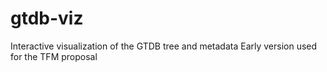 # gtdb-viz
Interactive visualization of the GTDB tree and metadata
Early version used for the TFM proposal
